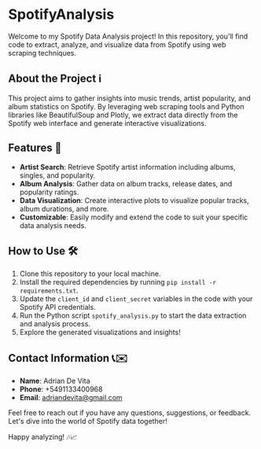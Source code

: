 # SpotifyAnalysis

Welcome to my Spotify Data Analysis project! In this repository, you'll find code to extract, analyze, and visualize data from Spotify using web scraping techniques.

## About the Project ℹ️

This project aims to gather insights into music trends, artist popularity, and album statistics on Spotify. By leveraging web scraping tools and Python libraries like BeautifulSoup and Plotly, we extract data directly from the Spotify web interface and generate interactive visualizations.

## Features 🚀

- **Artist Search**: Retrieve Spotify artist information including albums, singles, and popularity.
- **Album Analysis**: Gather data on album tracks, release dates, and popularity ratings.
- **Data Visualization**: Create interactive plots to visualize popular tracks, album durations, and more.
- **Customizable**: Easily modify and extend the code to suit your specific data analysis needs.

## How to Use 🛠️

1. Clone this repository to your local machine.
2. Install the required dependencies by running `pip install -r requirements.txt`.
3. Update the `client_id` and `client_secret` variables in the code with your Spotify API credentials.
4. Run the Python script `spotify_analysis.py` to start the data extraction and analysis process.
5. Explore the generated visualizations and insights!

## Contact Information 📞✉️

- **Name**: Adrian De Vita
- **Phone**: +5491133400968
- **Email**: adriandevita@gmail.com

Feel free to reach out if you have any questions, suggestions, or feedback. Let's dive into the world of Spotify data together!

Happy analyzing! 🎶📈
